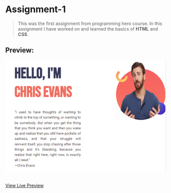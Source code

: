 # Assignment-1
> This was the first assignment from programming hero course. In this assignment I have worked on and learned the basics of **HTML** and **CSS**.
## Preview:
![Screenshot_5.png](https://github.com/InjamulCSE15/assignment-1/blob/main/imges/Screenshot_5.png)

<br>
<a href="https://injamulcse15.github.io/assignment-1/assignmentOne.html">View Live Preview</a> 